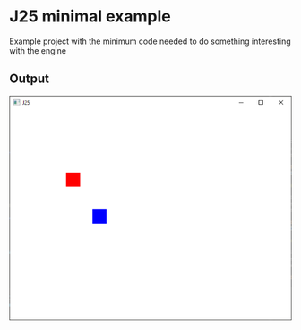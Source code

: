 # J25 minimal example
Example project with the minimum code needed to do something interesting with the engine


## Output
![Example output](./example_output.png)

